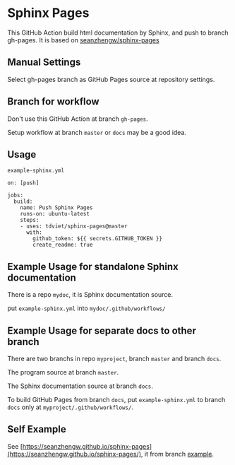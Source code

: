 # Sphinx Pages

This GitHub Action build html documentation by Sphinx, and push to branch gh-pages. It is based on [seanzhengw/sphinx-pages](https://github.com/seanzhengw/sphinx-pages)

## Manual Settings

Select gh-pages branch as GitHub Pages source at repository settings.

## Branch for workflow

Don't use this GitHub Action at branch `gh-pages`.

Setup workflow at branch `master` or `docs` may be a good idea.

## Usage

`example-sphinx.yml`

    on: [push]

    jobs:
      build:
        name: Push Sphinx Pages
        runs-on: ubuntu-latest
        steps:
        - uses: tdviet/sphinx-pages@master
          with:
            github_token: ${{ secrets.GITHUB_TOKEN }}
            create_readme: true

## Example Usage for standalone Sphinx documentation

There is a repo `mydoc`, it is Sphinx documentation source.

put `example-sphinx.yml` into `mydoc/.github/workflows/`

## Example Usage for separate docs to other branch

There are two branchs in repo `myproject`, branch `master` and branch `docs`.

The program source at branch `master`.

The Sphinx documentation source at branch `docs`.

To build GitHub Pages from branch `docs`, put `example-sphinx.yml` to branch `docs` only at `myproject/.github/workflows/`.

## Self Example

See [https://seanzhengw.github.io/sphinx-pages](https://seanzhengw.github.io/sphinx-pages/), it from branch [example](https://github.com/seanzhengw/sphinx-pages/tree/example).
